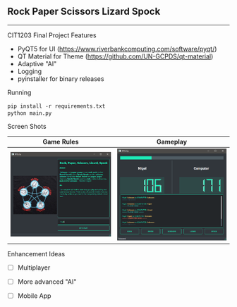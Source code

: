 ## Rock Paper Scissors Lizard Spock

-----

CIT1203 Final Project Features
* PyQT5 for UI (https://www.riverbankcomputing.com/software/pyqt/)
* QT Material for Theme (https://github.com/UN-GCPDS/qt-material)
* Adaptive "AI"
* Logging
* pyinstaller for binary releases

Running
```
pip install -r requirements.txt 
python main.py
```
Screen Shots

Game Rules                 |  Gameplay
:-------------------------:|:-------------------------:
![Game rules](images/rules.png?raw=true "Game Rules")  | ![Gameplay](images/gameplay.png?raw=true "Gameplay")

Enhancement Ideas
- [ ] Multiplayer
- [ ] More advanced "AI"
- [ ] Mobile App

